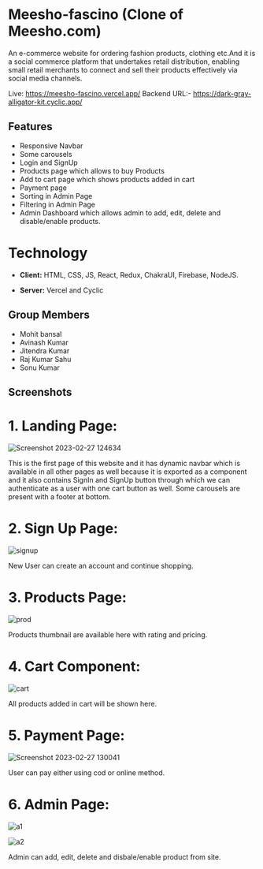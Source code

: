 # Meesho-fascino (Clone of Meesho.com)



An e-commerce website for ordering fashion products, clothing etc.And it is a social commerce platform that undertakes retail distribution, enabling small retail merchants to connect and sell their products effectively via social media channels.



Live: https://meesho-fascino.vercel.app/
Backend URL:- https://dark-gray-alligator-kit.cyclic.app/

## Features

 - Responsive Navbar
 - Some carousels
 - Login and SignUp
 - Products page which allows to buy Products
 - Add to cart page which shows products added in cart
 - Payment page 
 - Sorting in Admin Page
 - Filtering in Admin Page
 - Admin Dashboard which allows admin to add, edit, delete and disable/enable products. 
 
 # Technology


- **Client:** HTML, CSS, JS, React, Redux, ChakraUI, Firebase, NodeJS.

- **Server:** Vercel and Cyclic


 ## Group Members

 - Mohit bansal
 - Avinash Kumar
 - Jitendra Kumar
 - Raj Kumar Sahu
 - Sonu Kumar
 



## Screenshots

# 1. Landing Page:
![Screenshot 2023-02-27 124634](https://user-images.githubusercontent.com/103637119/221498640-67982356-65b3-4565-9fa2-015cea37cc3e.png)

This is the first page of this website and it has dynamic navbar which is available in all other pages as well because it is exported
as a component and it also contains SignIn and SignUp button through which we can authenticate as a user with one cart button as well.
Some carousels are present with a footer at bottom.

# 2. Sign Up Page:

![signup](https://user-images.githubusercontent.com/103637119/221499018-db0faa80-1157-4830-b5e1-8f44ef12ede5.png)

New User can create an account and continue shopping.

# 3.  Products Page:

![prod](https://user-images.githubusercontent.com/103637119/221500585-98c4542d-da6b-4721-bcba-bfcf5b99cee0.png)

Products thumbnail are available here with rating and pricing.

# 4. Cart Component:

![cart](https://user-images.githubusercontent.com/103637119/221500800-17aaeb78-e85c-416f-8b7a-709d37810388.png)

All products added in cart will be shown here.

# 5. Payment Page:
![Screenshot 2023-02-27 130041](https://user-images.githubusercontent.com/103637119/221501093-f206fa82-43b8-4e02-a186-8e6bdfc046e3.png)


 

User can pay either using cod or online method.

# 6. Admin Page:
![a1](https://user-images.githubusercontent.com/103637119/221501555-be05cc0f-20fb-4828-94cc-95436895fbfb.png)

![a2](https://user-images.githubusercontent.com/103637119/221501597-983a291c-2962-4fe8-9d61-ce8566ebffce.png)


Admin can add, edit, delete and disbale/enable product from site.
